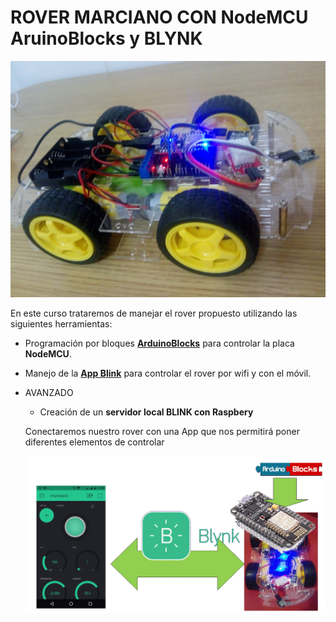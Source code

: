 # ROVER MARCIANO CON NodeMCU AruinoBlocks y BLYNK

![](/assets/rover.jpg)

En este curso trataremos de manejar el rover propuesto utilizando las siguientes herramientas:

* Programación por bloques **[ArduinoBlocks](http://www.arduinoblocks.com/)** para controlar la placa **NodeMCU**.
* Manejo de la **[App Blink](https://blynk.io/)** para controlar el rover por wifi y con el móvil.
* AVANZADO
  * Creación de un **servidor local BLINK con Raspbery**

  Conectaremos nuestro rover con una App que nos permitirá poner diferentes elementos de controlar

  ![](/assets/esquema.gif)
